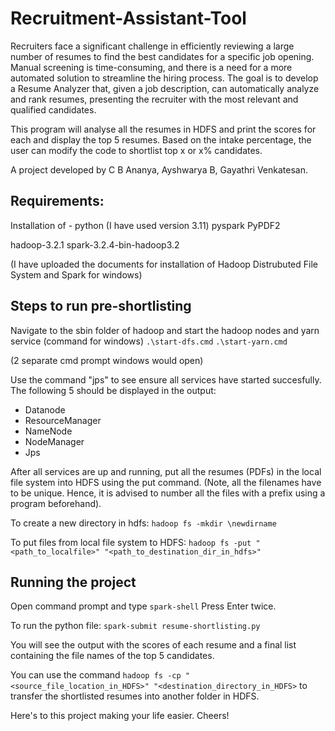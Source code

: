 # Recruitment-Assistant-Tool

Recruiters face a significant challenge in efficiently reviewing a large 
number of resumes to find the best candidates for a specific job opening. 
Manual screening is time-consuming, and there is a need for a more 
automated solution to streamline the hiring process. The goal is to 
develop a Resume Analyzer that, given a job description, can 
automatically analyze and rank resumes, presenting the recruiter with 
the most relevant and qualified candidates. 

This program will analyse all the resumes in HDFS and print the scores for each and display the top 5 resumes.
Based on the intake percentage, the user can modify the code to shortlist top x or x% candidates.

A project developed by C B Ananya, Ayshwarya B, Gayathri Venkatesan.

## Requirements:
Installation of -
python (I have used version 3.11)
pyspark
PyPDF2

hadoop-3.2.1
spark-3.2.4-bin-hadoop3.2

(I have uploaded the documents for installation of Hadoop Distrubuted File System and Spark for windows)

## Steps to run pre-shortlisting

Navigate to the sbin folder of hadoop and start the hadoop nodes and yarn service (command for windows)
```.\start-dfs.cmd```
```.\start-yarn.cmd```

(2 separate cmd prompt windows would open)

Use the command "jps" to see ensure all services have started succesfully. The following 5 should be displayed in the output:
- Datanode
- ResourceManager
- NameNode
- NodeManager
- Jps

After all services are up and running, put all the resumes (PDFs) in the local file system into HDFS using the put command. (Note, all the filenames have to be unique. Hence, it is advised to number all the files with a prefix using a program beforehand).

To create a new directory in hdfs:
```hadoop fs -mkdir \newdirname```

To put files from local file system to HDFS:
```hadoop fs -put "<path_to_localfile>" "<path_to_destination_dir_in_hdfs>"```

## Running the project
Open command prompt and type ```spark-shell```
Press Enter twice.

To run the python file: ```spark-submit resume-shortlisting.py```

You will see the output with the scores of each resume and a final list containing the file names of the top 5 candidates.

You can use the command ```hadoop fs -cp "<source_file_location_in_HDFS>" "<destination_directory_in_HDFS>``` to transfer the shortlisted resumes into another folder in HDFS.

Here's to this project making your life easier. Cheers!



